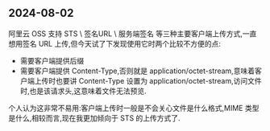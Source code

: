 ## 2024-08-02

阿里云 OSS 支持 STS \ 签名URL \ 服务端签名 等三种主要客户端上传方式,一直想用签名 URL 上传,但今天试了下发现使用它时两个比较不方便的点:

- 需要客户端提供后缀
- 需要客户端提供 Content-Type,否则就是 application/octet-stream,意味着客户端上传时也要讲 Content-Type 设置为 application/octet-stream,访问文件时,也是该请求头,这意味着文件无法预览.

个人认为这非常不易用:客户端上传时一般是不会关心文件是什么格式,MIME 类型是什么,相较而言,现在我更加倾向于 STS 的上传方式了.
